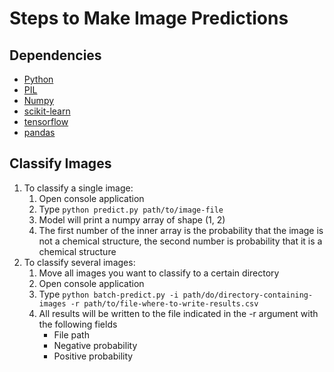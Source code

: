 # Steps to Make Image Predictions

## Dependencies

- [Python](https://www.python.org/)
- [PIL](https://pillow.readthedocs.io/en/stable/)
- [Numpy](https://www.numpy.org/)
- [scikit-learn](https://scikit-learn.org/stable/)
- [tensorflow](https://www.tensorflow.org/)
- [pandas](https://pandas.pydata.org/)

## Classify Images

1. To classify a single image:
    1. Open console application
    2. Type ```python predict.py path/to/image-file```
    3. Model will print a numpy array of shape (1, 2)
    4. The first number of the inner array is the probability that the image is not a chemical structure, the second number is probability that it is a chemical structure
2. To classify several images:
    1. Move all images you want to classify to a certain directory
    2. Open console application
    3. Type ```python batch-predict.py -i path/do/directory-containing-images -r path/to/file-where-to-write-results.csv```
    4. All results will be written to the file indicated in the -r argument with the following fields
        - File path
        - Negative probability
        - Positive probability

